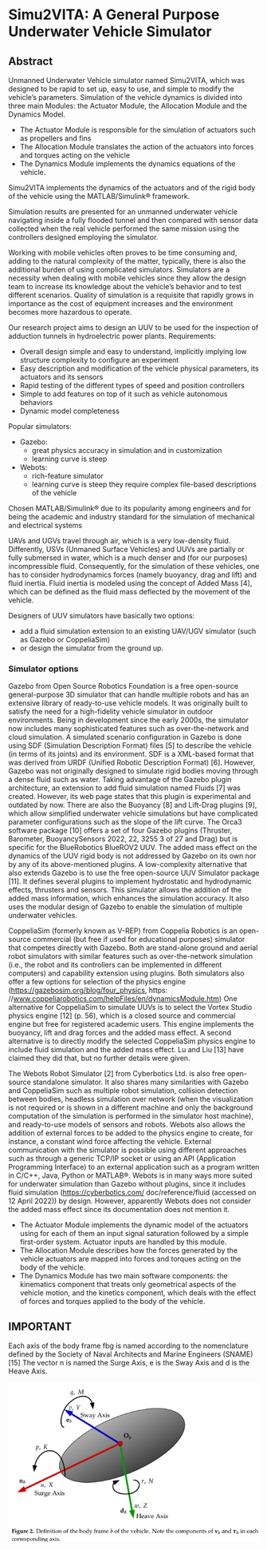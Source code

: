 # Simu2VITA: A General Purpose Underwater Vehicle Simulator

## Abstract

Unmanned Underwater Vehicle simulator named Simu2VITA, which was designed to be rapid to set up, easy to use, and simple to modify the vehicle’s parameters.
Simulation of the vehicle dynamics is divided into three main Modules: the Actuator Module, the Allocation Module and the Dynamics Model.

- The Actuator Module is responsible for the simulation of actuators such as propellers and fins
- The Allocation Module translates the action of the actuators into forces and torques acting on the vehicle
- The Dynamics Module implements the dynamics equations of the vehicle.

Simu2VITA implements the dynamics of the actuators and of the rigid body of the vehicle using the MATLAB/Simulink® framework.

Simulation results are presented for an unmanned underwater vehicle navigating inside a fully flooded tunnel and then compared with sensor data collected when the real vehicle performed the same mission using the controllers designed employing the simulator.

Working with mobile vehicles often proves to be time consuming and, adding to the
natural complexity of the matter, typically, there is also the additional burden of using
complicated simulators. Simulators are a necessity when dealing with mobile vehicles
since they allow the design team to increase its knowledge about the vehicle’s behavior
and to test different scenarios. Quality of simulation is a requisite that rapidly grows
in importance as the cost of equipment increases and the environment becomes more
hazardous to operate.


Our research project aims to design an UUV to be used for the inspection of adduction tunnels in hydroelectric power plants.
Requirements:
- Overall design simple and easy to understand, implicitly implying low structure complexity to configure an experiment
- Easy description and modification of the vehicle physical parameters, its actuators and its sensors
- Rapid testing of the different types of speed and position controllers
- Simple to add features on top of it such as vehicle autonomous behaviors
- Dynamic model completeness

Popular simulators:
- Gazebo:
  - great physics accuracy in simulation and in customization
  - learning curve is steep
- Webots:
  - rich-feature simulator
  - learning curve is steep
they require complex file-based descriptions of the vehicle

Chosen MATLAB/Simulink® due to its popularity among engineers and for being the academic and industry standard for the simulation of mechanical and electrical systems


UAVs and UGVs travel through air, which is a very low-density fluid.
Differently, USVs (Unmaned Surface Vehicles) and UUVs are partially or fully submersed in water, which is a much denser and (for our purposes) incompressible fluid. Consequently, for the simulation of these vehicles, one has to consider hydrodynamics forces (namely buoyancy, drag and lift) and fluid inertia.
Fluid inertia is modeled using the concept of Added Mass [4], which can be defined as the fluid mass deflected by the movement of the vehicle.

Designers of UUV simulators have basically two options:
- add a fluid simulation extension to an existing UAV/UGV simulator (such as Gazebo or CoppeliaSim)
- or design the simulator from the ground up.

### Simulator options

Gazebo from Open Source Robotics Foundation is a free open-source general-purpose
3D simulator that can handle multiple robots and has an extensive library of ready-to-use
vehicle models. It was originally built to satisfy the need for a high-fidelity vehicle simulator
in outdoor environments. Being in development since the early 2000s, the simulator now
includes many sophisticated features such as over-the-network and cloud simulation. A
simulated scenario configuration in Gazebo is done using SDF (Simulation Description
Format) files [5] to describe the vehicle (in terms of its joints) and its environment. SDF is a
XML-based format that was derived from URDF (Unified Robotic Description Format) [6].
However, Gazebo was not originally designed to simulate rigid bodies moving through
a dense fluid such as water. Taking advantage of the Gazebo plugin architecture, an
extension to add fluid simulation named Fluids [7] was created. However, its web page
states that this plugin is experimental and outdated by now. There are also the Buoyancy [8]
and Lift-Drag plugins [9], which allow simplified underwater vehicle simulations but
have complicated parameter configurations such as the slope of the lift curve. The Orca3
software package [10] offers a set of four Gazebo plugins (Thruster, Barometer, BuoyancySensors 2022, 22, 3255 3 of 27
and Drag) but is specific for the BlueRobotics BlueROV2 UUV. The added mass effect on
the dynamics of the UUV rigid body is not addressed by Gazebo on its own nor by any of
its above-mentioned plugins.
A low-complexity alternative that also extends Gazebo is to use the free open-source
UUV Simulator package [11]. It defines several plugins to implement hydrostatic and
hydrodynamic effects, thrusters and sensors. This simulator allows the addition of the
added mass information, which enhances the simulation accuracy. It also uses the modular
design of Gazebo to enable the simulation of multiple underwater vehicles.

CoppeliaSim (formerly known as V-REP) from Coppelia Robotics is an open-source
commercial (but free if used for educational purposes) simulator that competes directly with
Gazebo. Both are stand-alone ground and aerial robot simulators with similar features such
as over-the-network simulation (i.e., the robot and its controllers can be implemented in
different computers) and capability extension using plugins. Both simulators also offer a few
options for selection of the physics engine (https://gazebosim.org/blog/four_physics, https:
//www.coppeliarobotics.com/helpFiles/en/dynamicsModule.htm)
One alternative for CoppeliaSim to simulate UUVs is to select the Vortex Studio
physics engine [12] (p. 56), which is a closed source and commercial engine but free for
registered academic users. This engine implements the buoyancy, lift and drag forces and
the added mass effect. A second alternative is to directly modify the selected CoppeliaSim
physics engine to include fluid simulation and the added mass effect. Lu and Liu [13] have
claimed they did that, but no further details were given.

The Webots Robot Simulator [2] from Cyberbotics Ltd. is also free open-source standalone simulator. It also shares many similarities with Gazebo and CoppeliaSim such as
multiple robot simulation, collision detection between bodies, headless simulation over
network (when the visualization is not required or is shown in a different machine and
only the background computation of the simulation is performed in the simulator host
machine), and ready-to-use models of sensors and robots. Webots also allows the addition
of external forces to be added to the physics engine to create, for instance, a constant wind
force affecting the vehicle. External communication with the simulator is possible using
different approaches such as through a generic TCP/IP socket or using an API (Application
Programming Interface) to an external application such as a program written in C/C++,
Java, Python or MATLAB®. Webots is in many ways more suited for underwater simulation
than Gazebo without plugins, since it includes fluid simulation (https://cyberbotics.com/
doc/reference/fluid (accessed on 12 April 2022)) by design. However, apparently Webots
does not consider the added mass effect since its documentation does not mention it.


- The Actuator Module implements the dynamic model of the actuators using for each
of them an input signal saturation followed by a simple first-order system. Actuator
inputs are handled by this module.
- The Allocation Module describes how the forces generated by the vehicle actuators
are mapped into forces and torques acting on the body of the vehicle.
- The Dynamics Module has two main software components: the kinematics component that treats only geometrical aspects of the vehicle motion, and the kinetics
component, which deals with the effect of forces and torques applied to the body of
the vehicle.






## IMPORTANT
Each axis of the body frame fbg is named according to the nomenclature defined
by the Society of Naval Architects and Marine Engineers (SNAME) [15]
The vector n is named the Surge Axis, e is the Sway Axis and d is the Heave Axis.

![Alt text](./note_2_img/image-5.png)
